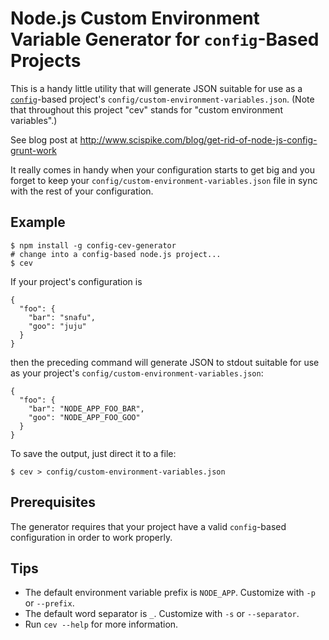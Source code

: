 # Node.js Custom Environment Variable Generator for `config`-Based Projects

This is a handy little utility that will generate JSON suitable for use as a [`config`](https://www.npmjs.com/package/config)-based project's `config/custom-environment-variables.json`.  (Note that throughout this project "cev" stands for "custom environment variables".)

See blog post at http://www.scispike.com/blog/get-rid-of-node-js-config-grunt-work

It really comes in handy when your configuration starts to get big and you forget to keep
your `config/custom-environment-variables.json` file in sync with the rest of your configuration.

## Example
```
$ npm install -g config-cev-generator
# change into a config-based node.js project...
$ cev
```
If your project's configuration is
```
{
  "foo": {
    "bar": "snafu",
    "goo": "juju"
  }
}
```
then the preceding command will generate JSON to stdout suitable for use as your project's `config/custom-environment-variables.json`:
```
{
  "foo": {
    "bar": "NODE_APP_FOO_BAR",
    "goo": "NODE_APP_FOO_GOO"
  }
}
```

To save the output, just direct it to a file:

`$ cev > config/custom-environment-variables.json`

## Prerequisites

The generator requires that your project have a valid `config`-based configuration in order to work properly.

## Tips
 - The default environment variable prefix is `NODE_APP`.  Customize with `-p` or `--prefix`.
 - The default word separator is `_`.  Customize with `-s` or `--separator`.
 - Run `cev --help` for more information.
